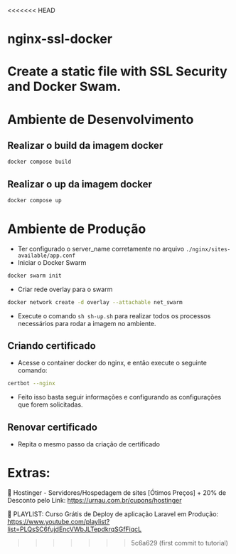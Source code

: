 <<<<<<< HEAD
# nginx-ssl-docker
Create a static file with SSL Security and Docker Swam. 
=======
# Ambiente de Desenvolvimento 

## Realizar o build da imagem docker
```sh
docker compose build
```

## Realizar o up da imagem docker
```sh
docker compose up
```

# Ambiente de Produção
- Ter configurado o server_name corretamente no arquivo `./nginx/sites-available/app.conf`
- Iniciar o Docker Swarm
```sh
docker swarm init
```
- Criar rede overlay para o swarm
```sh
docker network create -d overlay --attachable net_swarm
```

- Execute o comando `sh sh-up.sh` para realizar todos os processos necessários para rodar a imagem no ambiente.
## Criando certificado
- Acesse o container docker do nginx, e então execute o seguinte comando:
```sh
certbot --nginx
```
- Feito isso basta seguir informações e configurando as configurações que forem solicitadas.

## Renovar certificado
- Repita o mesmo passo da criação de certificado

# Extras:
🔹 Hostinger - Servidores/Hospedagem de sites [Ótimos Preços] + 20% de Desconto pelo Link:
https://urnau.com.br/cupons/hostinger

🔷 PLAYLIST: Curso Grátis de Deploy de aplicação Laravel em Produção:
https://www.youtube.com/playlist?list=PLQsSC6fujdEncVWbJLTepdkrqSGfFiqcL
>>>>>>> 5c6a629 (first commit to tutorial)
